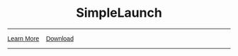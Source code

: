 <h1 style="text-align:center">SimpleLaunch</h1>

<hr />
<p><span style="font-family:Lucida Sans Unicode,Lucida Grande,sans-serif"><a href="./simplelaunchabout">Learn More</a>&nbsp;&nbsp;&nbsp; <a href="./download-sl">Download</a></span></p>

<hr />
<p style="text-align:center">&nbsp;</p>
